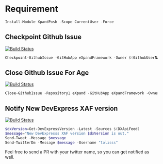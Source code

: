 # Requirement
```ps1
Install-Module XpandPosh -Scope CurrentUser -Force
```
## Checkpoint Github Issue
[![Build Status](https://dev.azure.com/eXpandDevOps/eXpandFramework/_apis/build/status/Checkpoint-GithubIssue?branchName=master)](https://dev.azure.com/eXpandDevOps/eXpandFramework/_build/latest?definitionId=34&branchName=master)
```ps1
Checkpoint-GithubIssue -GitHubApp eXpandFramework -Owner $(GithubUserName) -Organization eXpandFramework -Repository1 eXpand -Repository2 "lab" -Message $msg -Pass $(GithubPass) 
```
## Close Github Issue For Age
[![Build Status](https://dev.azure.com/eXpandDevOps/eXpandFramework/_apis/build/status/Close-Issue-ForAge?branchName=master)](https://dev.azure.com/eXpandDevOps/eXpandFramework/_build/latest?definitionId=33&branchName=master)
```ps1
Close-GithubIssue -Repository1 eXpand -GitHubApp eXpandFramework -Owner $(GithubUserName) -Pass $(GithubPass) -Organization eXpandFramework
```
## Notify New DevExpress XAF version
[![Build Status](https://dev.azure.com/eXpandDevOps/eXpandFramework/_apis/build/status/Notify-New-XAF-Version?branchName=master)](https://dev.azure.com/eXpandDevOps/eXpandFramework/_build/latest?definitionId=35&branchName=master)
```ps1
$dxVersion=Get-DevExpressVersion -Latest -Sources $(DXApiFeed)
$message="New DevExpresss XAF version $dxVersion is out."
Send-Tweet -Message $message
Send-TwitterDm -Message $message -Username "tolisss"
```

Feel free to send a PR with your twitter name, so you can get notified as well.
